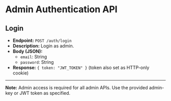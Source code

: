 # Admin Authentication API

## Login
- **Endpoint:** `POST /auth/login`
- **Description:** Login as admin.
- **Body (JSON):**
  - `email`: String
  - `password`: String
- **Response:** `{ token: "JWT_TOKEN" }` (token also set as HTTP-only cookie)

---

**Note:** Admin access is required for all admin APIs. Use the provided admin-key or JWT token as specified.
